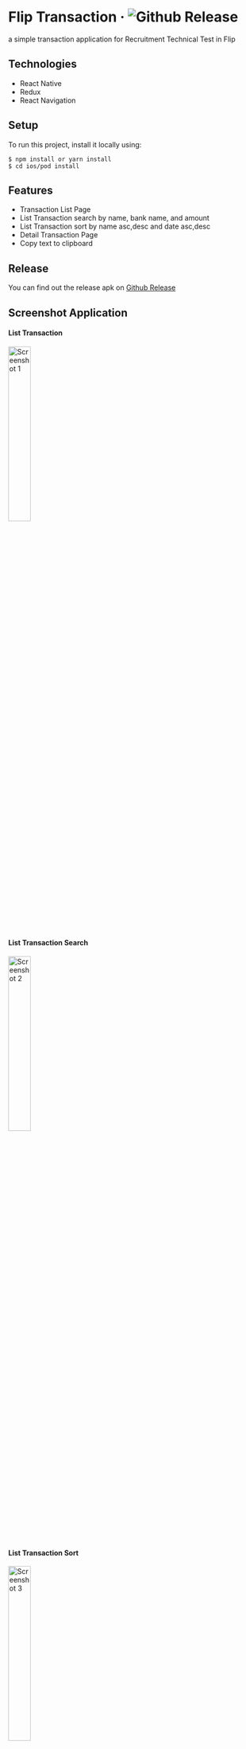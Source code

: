 # Flip Transaction &middot; ![Github Release](https://img.shields.io/badge/version-v1.0.0-brightgreen)
a simple transaction application for Recruitment Technical Test in Flip

## Technologies
* React Native
* Redux
* React Navigation

## Setup
To run this project, install it locally using:

```
$ npm install or yarn install
$ cd ios/pod install
```

## Features
* Transaction List Page
* List Transaction search by name, bank name, and amount
* List Transaction sort by name asc,desc and date asc,desc
* Detail Transaction Page
* Copy text to clipboard

## Release
You can find out the release apk on [Github Release](https://github.com/nabilarifdaaa/flip/releases)

## Screenshot Application

#### List Transaction
<img src="https://user-images.githubusercontent.com/37871042/157167399-cb8cd6bf-115a-4b64-94b5-18ea0d43198c.jpeg" alt="Screenshot 1" width="30%"/>

#### List Transaction Search
<img src="https://user-images.githubusercontent.com/37871042/157167523-cef2dd15-b617-41b7-a937-1849e4685050.jpeg" alt="Screenshot 2" width="30%"/>

#### List Transaction Sort
<img src="https://user-images.githubusercontent.com/37871042/157167546-173d0826-eac9-49c9-bbb5-d20223deeb91.jpeg" alt="Screenshot 3" width="30%"/>

#### Detail Transaction
<img src="https://user-images.githubusercontent.com/37871042/157167565-c6689059-1399-4f0a-ab4d-f40b791bd540.jpeg" alt="Screenshot 4" width="30%"/>
